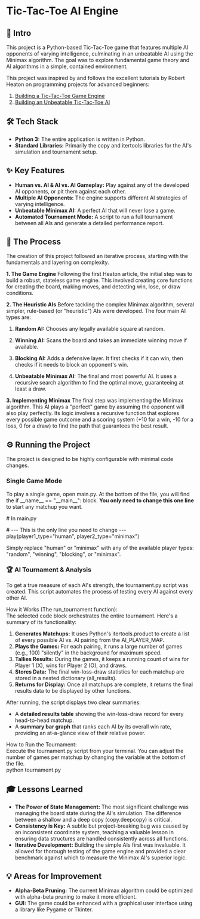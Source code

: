 # **Tic-Tac-Toe AI Engine**

## **👋 Intro**

This project is a Python-based Tic-Tac-Toe game that features multiple AI opponents of varying intelligence, culminating in an unbeatable AI using the Minimax algorithm. The goal was to explore fundamental game theory and AI algorithms in a simple, contained environment.

This project was inspired by and follows the excellent tutorials by Robert Heaton on programming projects for advanced beginners:

1. [Building a Tic-Tac-Toe Game Engine](https://robertheaton.com/2018/10/09/programming-projects-for-advanced-beginners-3-a/)  
2. [Building an Unbeatable Tic-Tac-Toe AI](https://robertheaton.com/2018/10/09/programming-projects-for-advanced-beginners-3-b/)

## **🛠️ Tech Stack**

* **Python 3:** The entire application is written in Python.  
* **Standard Libraries:** Primarily the copy and itertools libraries for the AI's simulation and tournament setup.

## **✨ Key Features**

* **Human vs. AI & AI vs. AI Gameplay:** Play against any of the developed AI opponents, or pit them against each other.  
* **Multiple AI Opponents:** The engine supports different AI strategies of varying intelligence.  
* **Unbeatable Minimax AI:** A perfect AI that will never lose a game.  
* **Automated Tournament Mode:** A script to run a full tournament between all AIs and generate a detailed performance report.

## **🚀 The Process**

The creation of this project followed an iterative process, starting with the fundamentals and layering on complexity.


**1. The Game Engine**
Following the first Heaton article, the initial step was to build a robust, stateless game engine. This involved creating core functions for creating the board, making moves, and detecting win, lose, or draw conditions.

**2. The Heuristic AIs**
Before tackling the complex Minimax algorithm, several simpler, rule-based (or "heuristic") AIs were developed. The four main AI types are:


1. **Random AI:** Chooses any legally available square at random.

2. **Winning AI:** Scans the board and takes an immediate winning move if available.

3. **Blocking AI:** Adds a defensive layer. It first checks if it can win, then checks if it needs to block an opponent's win.

4. **Unbeatable Minimax AI:** The final and most powerful AI. It uses a recursive search algorithm to find the optimal move, guaranteeing at least a draw.

**3. Implementing Minimax**
The final step was implementing the Minimax algorithm. This AI plays a "perfect" game by assuming the opponent will also play perfectly. Its logic involves a recursive function that explores every possible game outcome and a scoring system (+10 for a win, -10 for a loss, 0 for a draw) to find the path that guarantees the best result.

## **⚙️ Running the Project**

The project is designed to be highly configurable with minimal code changes.

### **Single Game Mode**

To play a single game, open main.py. At the bottom of the file, you will find the if \_\_name\_\_ \== "\_\_main\_\_": block. **You only need to change this one line** to start any matchup you want.

\# In main.py

\# \--- This is the only line you need to change \---  
play(player1\_type="human", player2\_type="minimax")

Simply replace "human" or "minimax" with any of the available player types: "random", "winning", "blocking", or "minimax".

### **🏆 AI Tournament & Analysis**

To get a true measure of each AI's strength, the tournament.py script was created. This script automates the process of testing every AI against every other AI.

How it Works (The run\_tournament function):  
The selected code block orchestrates the entire tournament. Here's a summary of its functionality:

1. **Generates Matchups:** It uses Python's itertools.product to create a list of every possible AI vs. AI pairing from the AI\_PLAYER\_MAP.  
2. **Plays the Games:** For each pairing, it runs a large number of games (e.g., 100\) "silently" in the background for maximum speed.  
3. **Tallies Results:** During the games, it keeps a running count of wins for Player 1 (X), wins for Player 2 (O), and draws.  
4. **Stores Data:** The final win-loss-draw statistics for each matchup are stored in a nested dictionary (all\_results).  
5. **Returns for Display:** Once all matchups are complete, it returns the final results data to be displayed by other functions.

After running, the script displays two clear summaries:

* A **detailed results table** showing the win-loss-draw record for every head-to-head matchup.  
* A **summary bar graph** that ranks each AI by its overall win rate, providing an at-a-glance view of their relative power.

How to Run the Tournament:  
Execute the tournament.py script from your terminal. You can adjust the number of games per matchup by changing the variable at the bottom of the file.  
python tournament.py

## **🎓 Lessons Learned**

* **The Power of State Management:** The most significant challenge was managing the board state during the AI's simulation. The difference between a shallow and a deep copy (copy.deepcopy) is critical.  
* **Consistency is Key:** A subtle but project-breaking bug was caused by an inconsistent coordinate system, teaching a valuable lesson in ensuring data structures are handled consistently across all functions.  
* **Iterative Development:** Building the simple AIs first was invaluable. It allowed for thorough testing of the game engine and provided a clear benchmark against which to measure the Minimax AI's superior logic.

## **💡 Areas for Improvement**

* **Alpha-Beta Pruning:** The current Minimax algorithm could be optimized with alpha-beta pruning to make it more efficient.  
* **GUI:** The game could be enhanced with a graphical user interface using a library like Pygame or Tkinter.